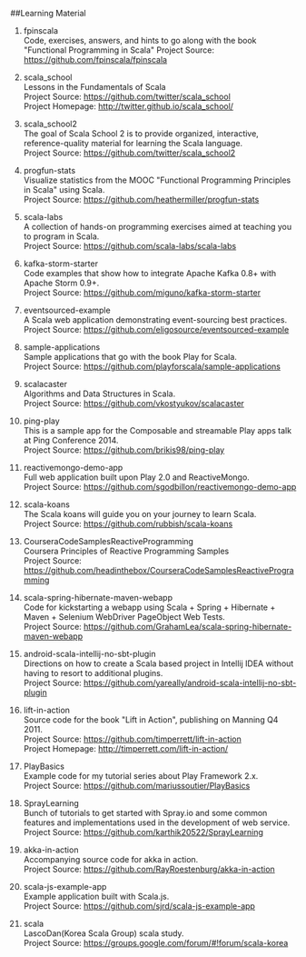##Learning Material

1. fpinscala   
Code, exercises, answers, and hints to go along with the book "Functional Programming in Scala"
Project Source: https://github.com/fpinscala/fpinscala 

1. scala_school   
Lessons in the Fundamentals of Scala   
Project Source: https://github.com/twitter/scala_school    
Project Homepage: http://twitter.github.io/scala_school/ 

1. scala_school2   
The goal of Scala School 2 is to provide organized, interactive, reference-quality material for learning the Scala language.    
Project Source: https://github.com/twitter/scala_school2  

1. progfun-stats  
Visualize statistics from the MOOC "Functional Programming Principles in Scala" using Scala.   
Project Source: https://github.com/heathermiller/progfun-stats

1. scala-labs  
A collection of hands-on programming exercises aimed at teaching you to program in Scala.   
Project Source: https://github.com/scala-labs/scala-labs  

1. kafka-storm-starter   
Code examples that show how to integrate Apache Kafka 0.8+ with Apache Storm 0.9+.  
Project Source: https://github.com/miguno/kafka-storm-starter  

1. eventsourced-example    
A Scala web application demonstrating event-sourcing best practices.   
Project Source: https://github.com/eligosource/eventsourced-example   

1. sample-applications    
Sample applications that go with the book Play for Scala.    
Project Source: https://github.com/playforscala/sample-applications  

1. scalacaster    
Algorithms and Data Structures in Scala.    
Project Source: https://github.com/vkostyukov/scalacaster   

1. ping-play   
This is a sample app for the Composable and streamable Play apps talk at Ping Conference 2014.     
Project Source: https://github.com/brikis98/ping-play   

1. reactivemongo-demo-app    
Full web application built upon Play 2.0 and ReactiveMongo.    
Project Source: https://github.com/sgodbillon/reactivemongo-demo-app  

1. scala-koans   
The Scala koans will guide you on your journey to learn Scala.     
Project Source: https://github.com/rubbish/scala-koans

1. CourseraCodeSamplesReactiveProgramming      
Coursera Principles of Reactive Programming Samples     
Project Source: https://github.com/headinthebox/CourseraCodeSamplesReactiveProgramming  

1. scala-spring-hibernate-maven-webapp    
Code for kickstarting a webapp using Scala + Spring + Hibernate + Maven + Selenium WebDriver PageObject Web Tests.    
Project Source: https://github.com/GrahamLea/scala-spring-hibernate-maven-webapp   

1. android-scala-intellij-no-sbt-plugin    
Directions on how to create a Scala based project in Intellij IDEA without having to resort to additional plugins.    
Project Source: https://github.com/yareally/android-scala-intellij-no-sbt-plugin   

1. lift-in-action    
Source code for the book "Lift in Action", publishing on Manning Q4 2011.    
Project Source: https://github.com/timperrett/lift-in-action     
Project Homepage: http://timperrett.com/lift-in-action/   

1. PlayBasics    
Example code for my tutorial series about Play Framework 2.x.     
Project Source: https://github.com/mariussoutier/PlayBasics   

1. SprayLearning      
Bunch of tutorials to get started with Spray.io and some common features and implementations used in the development of web service.      
Project Source: https://github.com/karthik20522/SprayLearning  

1. akka-in-action   
Accompanying source code for akka in action.    
Project Source: https://github.com/RayRoestenburg/akka-in-action

1. scala-js-example-app     
Example application built with Scala.js.    
Project Source: https://github.com/sjrd/scala-js-example-app   

1. scala    
LascoDan(Korea Scala Group) scala study.    
Project Source: https://groups.google.com/forum/#!forum/scala-korea   
    		
